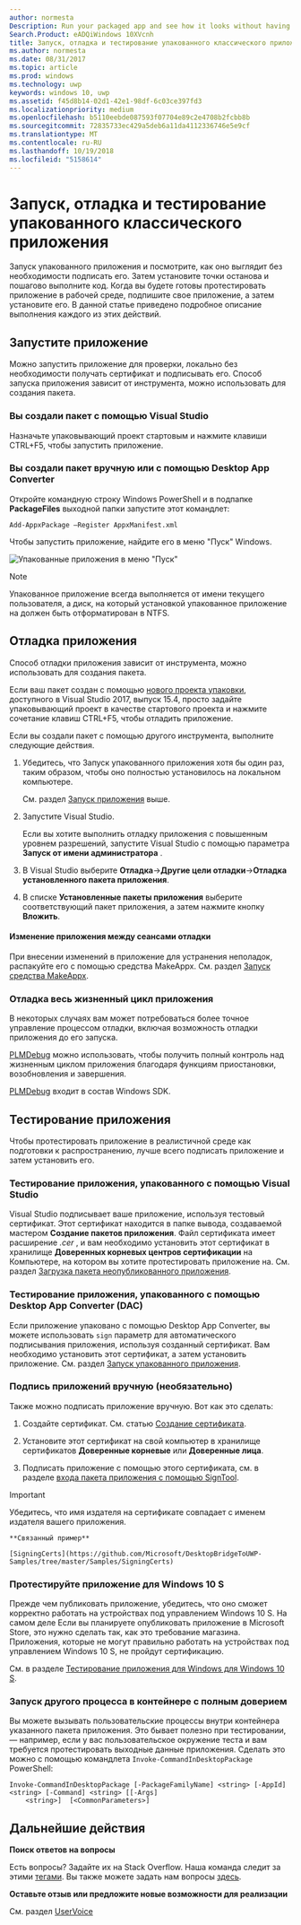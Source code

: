 ```yaml
---
author: normesta
Description: Run your packaged app and see how it looks without having to sign it. Then, set breakpoints and step through code. When you're ready to test your app in a production environment, sign your app and then install it.
Search.Product: eADQiWindows 10XVcnh
title: Запуск, отладка и тестирование упакованного классического приложения (мост для классических приложений)
ms.author: normesta
ms.date: 08/31/2017
ms.topic: article
ms.prod: windows
ms.technology: uwp
keywords: windows 10, uwp
ms.assetid: f45d8b14-02d1-42e1-98df-6c03ce397fd3
ms.localizationpriority: medium
ms.openlocfilehash: b5110eebde087593f07704e89c2e4708b2fcbb8b
ms.sourcegitcommit: 72835733ec429a5deb6a11da4112336746e5e9cf
ms.translationtype: MT
ms.contentlocale: ru-RU
ms.lasthandoff: 10/19/2018
ms.locfileid: "5158614"
---
```

# <a name="run-debug-and-test-a-packaged-desktop-application"></a>Запуск, отладка и тестирование упакованного классического приложения

Запуск упакованного приложения и посмотрите, как оно выглядит без необходимости подписать его. Затем установите точки останова и пошагово выполните код. Когда вы будете готовы протестировать приложение в рабочей среде, подпишите свое приложение, а затем установите его. В данной статье приведено подробное описание выполнения каждого из этих действий.

<a id="run-app" />

## <a name="run-your-application"></a>Запустите приложение

Можно запустить приложение для проверки, локально без необходимости получать сертификат и подписывать его. Способ запуска приложения зависит от инструмента, можно использовать для создания пакета.

### <a name="you-created-the-package-by-using-visual-studio"></a>Вы создали пакет с помощью Visual Studio

Назначьте упаковывающий проект стартовым и нажмите клавиши CTRL+F5, чтобы запустить приложение.

### <a name="you-created-the-package-manually-or-by-using-the-desktop-app-converter"></a>Вы создали пакет вручную или с помощью Desktop App Converter

Откройте командную строку Windows PowerShell и в подпапке **PackageFiles** выходной папки запустите этот командлет:

```
Add-AppxPackage –Register AppxManifest.xml
```
Чтобы запустить приложение, найдите его в меню "Пуск" Windows.

![Упакованные приложения в меню "Пуск"](images/desktop-to-uwp/converted-app-installed.png)

> [!NOTE]
> Упакованное приложение всегда выполняется от имени текущего пользователя, а диск, на который установкой упакованное приложение на должен быть отформатирован в NTFS.

## <a name="debug-your-app"></a>Отладка приложения

Способ отладки приложения зависит от инструмента, можно использовать для создания пакета.

Если ваш пакет создан с помощью [нового проекта упаковки](desktop-to-uwp-packaging-dot-net.md#new-packaging-project), доступного в Visual Studio 2017, выпуск 15.4, просто задайте упаковывающий проект в качестве стартового проекта и нажмите сочетание клавиш CTRL+F5, чтобы отладить приложение.

Если вы создали пакет с помощью другого инструмента, выполните следующие действия.

1. Убедитесь, что Запуск упакованного приложения хотя бы один раз, таким образом, чтобы оно полностью установилось на локальном компьютере.

   См. раздел [Запуск приложения](#run-app) выше.

2. Запустите Visual Studio.

   Если вы хотите выполнить отладку приложения с повышенным уровнем разрешений, запустите Visual Studio с помощью параметра **Запуск от имени администратора** .

3. В Visual Studio выберите **Отладка**->**Другие цели отладки**->**Отладка установленного пакета приложения**.

4. В списке **Установленные пакеты приложения** выберите соответствующий пакет приложения, а затем нажмите кнопку **Вложить**.

#### <a name="modify-your-application-in-between-debug-sessions"></a>Изменение приложения между сеансами отладки

При внесении изменений в приложение для устранения неполадок, распакуйте его с помощью средства MakeAppx. См. раздел [Запуск средства MakeAppx](desktop-to-uwp-manual-conversion.md#make-appx).

### <a name="debug-the-entire-application-lifecycle"></a>Отладка весь жизненный цикл приложения

В некоторых случаях вам может потребоваться более точное управление процессом отладки, включая возможность отладки приложения до его запуска.

[PLMDebug](https://msdn.microsoft.com/library/windows/hardware/jj680085(v=vs.85).aspx) можно использовать, чтобы получить полный контроль над жизненным циклом приложения благодаря функциям приостановки, возобновления и завершения.

[PLMDebug](https://msdn.microsoft.com/library/windows/hardware/jj680085(v=vs.85).aspx) входит в состав Windows SDK.

## <a name="test-your-app"></a>Тестирование приложения

Чтобы протестировать приложение в реалистичной среде как подготовки к распространению, лучше всего подписать приложение и затем установить его.

### <a name="test-an-application-that-you-packaged-by-using-visual-studio"></a>Тестирование приложения, упакованного с помощью Visual Studio

Visual Studio подписывает ваше приложение, используя тестовый сертификат. Этот сертификат находится в папке вывода, создаваемой мастером **Создание пакетов приложения**. Файл сертификата имеет расширение *.cer* , и вам необходимо установить этот сертификат в хранилище **Доверенных корневых центров сертификации** на Компьютере, на котором вы хотите протестировать приложение на. См. раздел [Загрузка пакета неопубликованного приложения](../packaging/packaging-uwp-apps.md#sideload-your-app-package).

### <a name="test-an-application-that-you-packaged-by-using-the-desktop-app-converter-dac"></a>Тестирование приложения, упакованного с помощью Desktop App Converter (DAC)

Если приложение упаковано с помощью Desktop App Converter, вы можете использовать ``sign`` параметр для автоматического подписывания приложения, используя созданный сертификат. Вам необходимо установить этот сертификат, а затем установить приложение. См. раздел [Запуск упакованного приложения](desktop-to-uwp-run-desktop-app-converter.md#run-app).   


### <a name="manually-sign-apps-optional"></a>Подпись приложений вручную (необязательно)

Также можно подписать приложение вручную. Вот как это сделать:

1. Создайте сертификат. См. статью [Создание сертификата](../packaging/create-certificate-package-signing.md).

2. Установите этот сертификат на свой компьютер в хранилище сертификатов **Доверенные корневые** или **Доверенные лица**.

3. Подписать приложение с помощью этого сертификата, см. в разделе [входа пакета приложения с помощью SignTool](../packaging/sign-app-package-using-signtool.md).

  > [!IMPORTANT]
  > Убедитесь, что имя издателя на сертификате совпадает с именем издателя вашего приложения.

    **Связанный пример**

    [SigningCerts](https://github.com/Microsoft/DesktopBridgeToUWP-Samples/tree/master/Samples/SigningCerts)


### <a name="test-your-application-for-windows-10-s"></a>Протестируйте приложение для Windows 10 S

Прежде чем публиковать приложение, убедитесь, что оно сможет корректно работать на устройствах под управлением Windows 10 S. На самом деле Если вы планируете опубликовать приложение в Microsoft Store, это нужно сделать так, как это требование магазина. Приложения, которые не могут правильно работать на устройствах под управлением Windows 10 S, не пройдут сертификацию.

См. в разделе [Тестирование приложения для Windows для Windows 10 S](https://docs.microsoft.com/windows/uwp/porting/desktop-to-uwp-test-windows-s).

### <a name="run-another-process-inside-the-full-trust-container"></a>Запуск другого процесса в контейнере с полным доверием

Вы можете вызывать пользовательские процессы внутри контейнера указанного пакета приложения. Это бывает полезно при тестировании,— например, если у вас пользовательское окружение теста и вам требуется протестировать выходные данные приложения. Сделать это можно с помощью командлета ```Invoke-CommandInDesktopPackage``` PowerShell:

```CMD
Invoke-CommandInDesktopPackage [-PackageFamilyName] <string> [-AppId] <string> [-Command] <string> [[-Args]
    <string>]  [<CommonParameters>]
```

## <a name="next-steps"></a>Дальнейшие действия

**Поиск ответов на вопросы**

Есть вопросы? Задайте их на Stack Overflow. Наша команда следит за этими [тегами](http://stackoverflow.com/questions/tagged/project-centennial+or+desktop-bridge). Вы также можете задать нам вопросы [здесь](https://social.msdn.microsoft.com/Forums/en-US/home?filter=alltypes&sort=relevancedesc&searchTerm=%5BDesktop%20Converter%5D).

**Оставьте отзыв или предложите новые возможности для реализации**

См. раздел [UserVoice](https://wpdev.uservoice.com/forums/110705-universal-windows-platform/category/161895-desktop-bridge-centennial)
